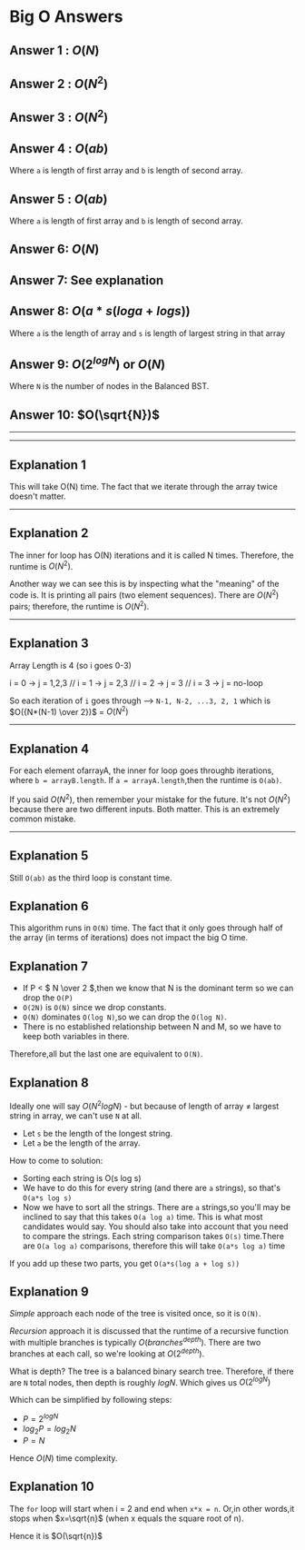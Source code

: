 # Big O Answers

## Answer 1 : $O(N)$

## Answer 2 : $O(N^2)$

## Answer 3 : $O(N^2)$

## Answer 4 : $O(ab)$ 
Where `a` is length of first array and `b` is length of second array. 

## Answer 5 : $O(ab)$
Where `a` is length of first array and `b` is length of second array. 

## Answer 6: $O(N)$

## Answer 7: See explanation

## Answer 8: $O(a*s(log a + log s))$
Where `a` is the length of array and `s` is length of largest string in that array

## Answer 9: $O(2^{log N})$ or $O(N)$
Where `N` is the number of nodes in the Balanced BST.

## Answer 10: $O(\sqrt{N})$

---
---
## Explanation 1

This will take O(N) time. The fact that we iterate through the array twice doesn't matter.

---

## Explanation 2

The inner for loop has O(N) iterations and it is called N times. Therefore, the runtime is $O(N^2)$.

Another way we can see this is by inspecting what the "meaning" of the code is. It is printing all pairs (two­
element sequences). There are $O(N^2)$ pairs; therefore, the runtime is $O(N^2)$.

---

## Explanation 3

Array Length is 4 (so i goes 0-3)

i = 0 -> j = 1,2,3 // i = 1 -> j = 2,3 // i = 2 -> j = 3 // i = 3 -> j = no-loop 

So each iteration of `i` goes through --> `N-1, N-2, ...3, 2, 1` which is $O({N*(N-1) \over 2})$ = $O(N^2)$

---

## Explanation 4

For each element ofarrayA, the inner for loop goes throughb iterations, where `b = arrayB.length`. lf `a = arrayA.length`,then the runtime is `O(ab)`.

If you said $O(N^2)$, then remember your mistake for the future. It's not $O(N^2)$ because there are two different inputs. Both matter. This is an extremely common mistake.

---

## Explanation 5

Still `O(ab)` as the third loop is constant time. 

## Explanation 6

This algorithm runs in `O(N)` time. The fact that it only goes through half of the array (in terms of iterations) does not impact the big O time.

## Explanation 7

- If P < $ N \over 2 $,then we know that N is the dominant term so we can drop the `O(P)`
- `O(2N)` is `O(N)` since we drop constants.
- `O(N)` dominates `O(log N)`,so we can drop the `O(log N)`.
- There is no established relationship between N and M, so we have to keep both variables in there.

Therefore,all but the last one are equivalent to `O(N)`.

## Explanation 8

Ideally one will say $O(N^2log N)$ - but because of length of array $\ne$ largest string in array, we can't use `N` at all. 

- Let `s` be the length of the longest string.
- Let `a` be the length of the array.

How to come to solution: 
- Sorting each string is O(s log s)
- We have to do this for every string (and there are `a` strings), so that's `O(a*s log s)`
- Now we have to sort all the strings. There are `a` strings,so you'll may be inclined to say that this takes `O(a log a)` time. This is what most candidates would say. You should also take into account that you need to compare the strings. Each string comparison takes `O(s)` time.There are `O(a log a)` comparisons, therefore this will take `O(a*s log a)` time

If you add up these two parts, you get `O(a*s(log a + log s))`

## Explanation 9

_Simple_ approach each node of the tree is visited once, so it is `O(N)`.

_Recursion_ approach it is discussed that the runtime of a recursive function with multiple branches is typically $O(branches^{depth})$. There are two branches at each call, so we're looking at $O(2^{depth})$.

What is depth? The tree is a balanced binary search tree. Therefore, if there are `N` total nodes, then depth is roughly $log N$. Which gives us $O(2^{log N})$

Which can be simplified by following steps:
- $P = 2^{log N}$  
- $log_2 P = log_2 N$ 
- $P = N$

Hence $O(N)$ time complexity. 

## Explanation 10

The `for` loop will start when i = 2 and end when `x*x = n`. Or,in other words,it stops when $x=\sqrt{n}$ (when x equals the square root of n).

Hence it is $O(\sqrt{n})$

